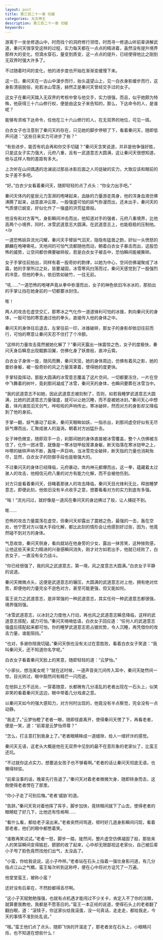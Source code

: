 ```yaml
---
layout: post
title: 第三百二十一章 切磋
categories: 太古神王
description: 第三百二十一章 切磋
keywords:
---
```


游离于一坐坐修道山中，时而找个的洞府修行领悟，时而寻一修道山听前辈讲解武道，秦问天很享受这样的过程，实力每天都在一点点的精进着，虽然没有提升境界那样大的变化，但滴水穿石，量变到质变，这一点点的提升，已经使得他比之刚到无双界时强大许多了。

不过随着时间的变化，他的进步度也开始在渐渐变缓慢下来。

这一日，秦问天在一古山中漫步而行，抬头遥望山上，见一白衣身影缓步而行，这身影清丽脱俗，宛若冰山雪莲，赫然正是秦问天曾经交手过的女子。

这女子在秦问天踏入无双界的考核中曾与他交手，实力很强，而且，似乎她颇为特殊，他获得三十六山修行权，便是由这女子来告知的，那么，下达命令的人，是谁呢？

能够有资格下达命令，任他在三十六山修行的人，在无双界的地位，可见一斑。

白衣女子也注意到了秦问天的存在，只见她的脚步停顿了下，看着秦问天，随即低声问道：“这些日来实力可进步了些？”

“有些进步，能否有机会再和你交手切磋？”秦问天含笑说道，并非是他争强好胜，只是这女子实力强大，元府八重，且有一武道意志大圆满，这让秦问天很想知道，他与这样人物的差距有多大。

上次听在山间偶遇的沧澜说过那岳冰影后面之人司徒破的实力，大致应该和眼前的女子差不多吧。

“好。”白衣少女看着秦问天，随即轻轻的点了点头：“你全力出手吧。”

秦问天体内的星辰元力澎湃的咆哮起来，血脉的力量游走周身，他的浑身血液仿佛沸腾了起来，战意直冲云霄，一股强盛可怕的妖气弥漫而出，还未出手，秦问天的气质便已蜕变，好似化作了一强盛的洪荒猛兽般。

他没有和对方客气，身影瞬间冲击而出，他知道对手的强者，元府八重境界，比他高两个小境界，同时，冰雪武道意志大圆满，在武道意志上，也能稳稳的压制他。</p

一道恐怖妖异流光闪耀，秦问天手臂妖气滔天，隐隐有猛兽之韵，好似一头愤怒的麒麟在咆哮嘶吼，天地间的可怕气流都随他而动，朝着白衣女子暴击而出，这股恐怖的威势，让空间都仿佛要破碎般，若是白衣女子被击中，恐怕瞬间能被撕碎。

女子手掌往前拍出，同样有着一股奇妙的韵律，以她为中心，空间仿佛凝聚成了冰霜，她的手掌所过之处，皆要凝固，冰雪寒风扫荡而过，秦问天感觉到了一股强烈的冷意，但他的拳头，依旧势如破竹，一往无前。

“吼……”一道恐怖的咆哮声竟从拳中弥漫而出，女子的神色依旧冷冰冰的，那拍出的手掌让挡在她身前的一切都要冰封住。

嘭！

两人的攻击在虚空交汇，那寒冰之气化作一道道锋利可怕的冰锥，刺向秦问天的身体，一股可怕的寒意通过他的拳头，直接传入他的身体之中。

秦问天的身体往后退去，左掌往前一印，冰锥破碎，那女子的身影却依旧往前而行，可怕的寒意让秦问天忍不住打了个冷颤。

“这样的力量攻击竟然被她化解了？”秦问天露出一抹震惊之色，女子的度极快，秦问天身后瞬息出现鲲鹏羽翼，仿佛化身了妖兽般，直冲云霄。

白衣女子身体一旋，随风而舞，秦问天现，她的身体周边，仿佛有着风之影，她的曼妙身躯，被一股奇妙的风之力量笼罩着，使得她的度更快。

手掌轻盈挥动，那股大圆满的冰雪意志覆盖了这片空间，一切都要冻住，一片在空中飞舞着的树叶，竟刹那间凝成了冰雪，秦问天的身体，也瞬间要葬在冰雪当中。

“我的武道意志不如她，因此武道意志被刻制了，否则，如若我睡梦武道意志大圆满，比她的武道意志力量强盛，就可以让她沉睡，而不是被她冰封。”秦问天心中想着，体内涌现滔天剑气，哗啦啦的声响传出，寒冰破碎，然而对方的身影却又降临到了他的身前。

手掌一翻，妖气暴动了起来，秦问天眼眸如妖，一指杀出，刹那间虚空好似有无尽妖气爆而出，汇聚成骇人的漩涡，朝着对方凶猛扑去。

女子神色微变，随即双手一合，刹那间她的身体直接被冰雪覆盖，整个人仿佛被冻住了，化作一团冰雪，就像是一寒冰铠甲般笼罩身躯，断天指落在寒冰铠甲之上，咔嚓的破碎声响不断，轰隆一声巨响，当冰雪完全破碎，断天指的力量也消耗殆尽，显然，白衣女子的防御手段也是极强大的。

不过秦问天的身体已经降临，元府暴动，体内神元都爆而出，这一拳，蕴藏着太过骇人的攻击，他相信元府八重的对方有能力化解，而不会被他伤到。

对方只是看着秦问天，目睹着那骇人的攻击降临，秦问天目光锋利无比，释放睡梦意志，即便此刻，他依旧没有半点收手之意，想要看看对方的实力到底有多强。

“嗡！”流光闪过，就好像是一道风在秦问天的身边拂过了般，让人捕捉不到。

嘭……

恐怖的攻击力量震荡在虚空，但秦问天却露出了震撼之色，最强的一击，轰在空处，他宁愿对方以强大手段化解，都比此刻的情形会让他感到好过些，因为，他竟然碰不到对方的身体。

气息收敛，秦问天侧身，看向就站在他身旁的少女，露出一抹苦笑，这种挫败感，让他这些天来实力精进的兴奋感瞬间消失，刚才对方如若出手，他就已经败了，白衣女子，一直没有全力战斗。

“你已经很强了，我的风之武道意志，第一境，风之度意志大圆满。”白衣女子平静的说道。

秦问天微微点头，这便是武道意志的辗压，大圆满的武道意志对上他，拥有绝对优势，即便他的力量完全不逊色对方，甚至可能更强，但又能如何。

蛮王说力之武道意志，是非常强的一种武道意志，其实任何一种武道意志都很强，境界强则强。

“冰雪武道意志，以冰封之力度他人行动，再也风之武道意志瞬息降临，这样的武道意志搭配，威力可怕。”秦问天喃喃低语，白衣女子回应道：“任何人的武道意志强盛后搭配起来都可怕，你的睡梦武道意志若占据优势，令人沉睡，再凭借你的攻击力量，谁能阻挡。”

“也对，多谢你陪我切磋。”秦问天倒也没有太过在意胜败，看着白衣女子笑道：“我叫秦问天，还不知道你名字呢。”

白衣女子看着秦问天脸上的笑意，随即轻轻的道：“云梦怡。”

“小家伙，想泡美女呢？”就在这时候，一道声音突兀间传入耳中，秦问天陡然间一惊，目光转过，眼中豁然间有精芒一闪而逝。

在他斜上方不远处，一穿着随意，长都微有几分凌乱的老者出现在一石头上，似笑非笑的看着秦问天这边，眼中带着几分戏虐之意。

以秦问天如今的强大感知力，对方何时出现的，他竟没有半点察觉，完全没有一点动静。

“我走了。”云梦怡瞪了老者一眼，随即径直离开，使得秦问天愣了下，再看老者，便是一笑，道：“前辈是云梦怡师尊？”

“怎么，打主意打到我身上了。”老者眼睛眯成一道缝隙，给人一缕奸诈的感觉。

秦问天无语，这老头大概是他在无双界中见到的最不在意形象的老家伙了，比蛮王还坑。

“不过就你这点实力，想要追女孩子也不够看啊。”老者的话让秦问天彻底无语，也懒得辩驳。

“前辈没事的话，晚辈先行告退了。”秦问天对着老者微微欠身，随即转身而去，这倒使得老者愣在了那里。

“你小子走了可别后悔。”老者‘威胁’的道。

“告辞。”秦问天背对着他挥了挥手，脚步加快，竟转眼间就下了山去，使得老者的眼睛眨了好几下，比他还有性格啊……

“看什么看，都给老子滚出来。”老者突然间骂道，顿时好几道身影瞬间闪现，看着那老者，他们的眼中都憋着笑。

“谁敢再笑试试。”老者一怒，脚步一踏，陡然间，整片虚空仿佛凝固了般，那些来人的笑容瞬间变得尴尬，颤颤的收了起来，心中却无限鄙视这老家伙，自己被后辈小子甩了脸色竟然找他们出气，太没品了。

“小蛮，你给我说说，这小子咋样。”老者站在石头上指着一强壮身影问道，有几分指点江山之气概，蛮王每次听到这称呼，便在心中将对方诅咒了一万遍。

他堂堂蛮王，被称小蛮？

还好没有后辈在，不然脸都得丢尽啊。

“这小子天赋勉勉强强，也就有点机遇才能闯过不少关卡，肯定入不了你的法眼，就算要我教他，我都是不愿答应的。”蛮王一本正经的说道，使得石头上的老者翻了翻白眼，道：“滚犊子，你这家伙给我滚蛋，没一句真话，走走走，都给我走，今天的事情不准到处乱说。”

“哦。”蛮王他们点了点头，随即飞快的开溜走了，那老者坐在石头上，小眼睛闪烁，也不知道在想些什么！

